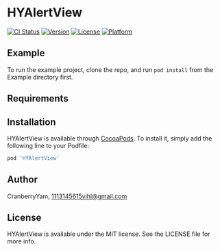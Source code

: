# HYAlertView

[![CI Status](https://img.shields.io/travis/CranberryYam/HYAlertView.svg?style=flat)](https://travis-ci.org/CranberryYam/HYAlertView)
[![Version](https://img.shields.io/cocoapods/v/HYAlertView.svg?style=flat)](https://cocoapods.org/pods/HYAlertView)
[![License](https://img.shields.io/cocoapods/l/HYAlertView.svg?style=flat)](https://cocoapods.org/pods/HYAlertView)
[![Platform](https://img.shields.io/cocoapods/p/HYAlertView.svg?style=flat)](https://cocoapods.org/pods/HYAlertView)

## Example

To run the example project, clone the repo, and run `pod install` from the Example directory first.

## Requirements

## Installation

HYAlertView is available through [CocoaPods](https://cocoapods.org). To install
it, simply add the following line to your Podfile:

```ruby
pod 'HYAlertView'
```

## Author

CranberryYam, 1113145615yihl@gmail.com

## License

HYAlertView is available under the MIT license. See the LICENSE file for more info.
